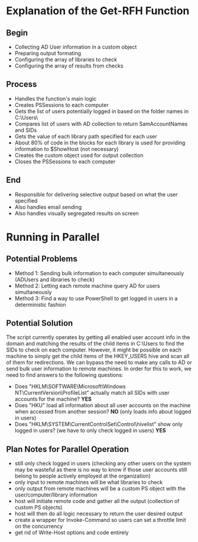 # Explanation of the Get-RFH Function

## Begin
- Collecting AD User information in a custom object
- Preparing output formating
- Configuring the array of libraries to check
- Configuring the array of results from checks

## Process
- Handles the function's main logic
- Creates PSSessions to each computer
- Gets the list of users potentially logged in based on the folder names in C:\Users\
- Compares list of users with AD collection to return SamAccountNames and SIDs
- Gets the value of each library path specified for each user
- About 80% of code in the blocks for each library is used for providing information to $ShowHost (not necessary)
- Creates the custom object used for output collection
- Closes the PSSessions to each computer

## End
- Responsible for delivering selective output based on what the user specified
- Also handles email sending
- Also handles visually segregated results on screen

# Running in Parallel

## Potential Problems
- Method 1: Sending bulk information to each computer simultaneously (ADUsers and libraries to check)
- Method 2: Letting each remote machine query AD for users simultaneously
- Method 3: Find a way to use PowerShell to get logged in users in a deterministic fashion

## Potential Solution
The script currently operates by getting all enabled user account info in the domain and matching the results of the child items in C:\Users to find the SIDs to check on each computer.  However, it might be possible on each machine to simply get the child items of the HKEY_USERS hive and scan all of them for redirections.  We can bypass the need to make any calls to AD or send bulk user information to remote machines.  In order for this to work, we need to find answers to the following questions:
- Does "HKLM\SOFTWARE\Microsoft\Windows NT\CurrentVersion\ProfileList\" actually match all SIDs with user accounts for the machine? **YES**
- Does "HKU\" load all information about all user accounts on the machine when accessed from another session? **NO** (only loads info about logged in users)
- Does "HKLM\SYSTEM\CurrentControlSet\Control\hivelist\" show only logged in users? (we have to only check logged in users) **YES**

## Plan Notes for Parallel Operation
- still only check logged in users (checking any other users on the system may be wasteful as there is no way to know if those user accounts still belong to people actively employed at the organization)
- only input to remote machines will be what libraries to check
- only output from remote machines will be a custom PS object with the user/computer/library information
- host will initiate remote code and gather all the output (collection of custom PS objects)
- host will then do all logic necessary to return the user desired output
- create a wrapper for Invoke-Command so users can set a throttle limit on the concurrency
- get rid of Write-Host options and code entirely